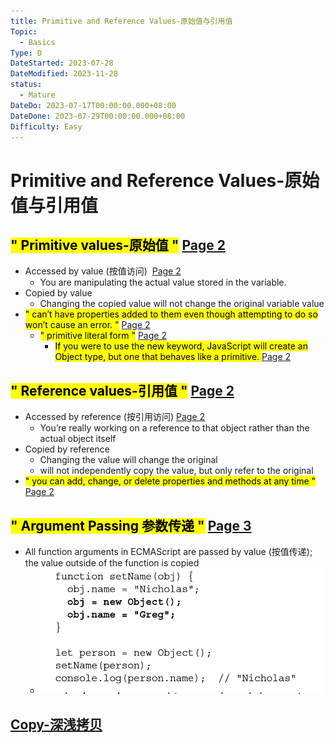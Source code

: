 ```yaml
---
title: Primitive and Reference Values-原始值与引用值
Topic:
  - Basics
Type: D
DateStarted: 2023-07-28
DateModified: 2023-11-28
status:
  - Mature
DateDo: 2023-07-17T00:00:00.000+08:00
DateDone: 2023-07-29T00:00:00.000+08:00
Difficulty: Easy
---
```


# Primitive and Reference Values-原始值与引用值

## <mark class="hltr-orange ">" Primitive values-原始值 "</mark> [Page 2 ](zotero://open-pdf/library/items/777VEPFY?page=2&annotation=DL6JSJAY)

- Accessed by value (按值访问)  [Page 2 ](zotero://open-pdf/library/items/777VEPFY?page=2&annotation=UMTVM7XE)
  - You are manipulating the actual value stored in the variable.
- Copied by value
  - Changing the copied value will not change the original variable value
- <mark class="hltr-yellow ">" can’t have properties added to them even though attempting to do so won’t cause an error. "</mark> [Page 2 ](zotero://open-pdf/library/items/777VEPFY?page=2&annotation=RJGZB524)
  - <mark class="hltr-orange ">" primitive literal form "</mark> [Page 2 ](zotero://open-pdf/library/items/777VEPFY?page=2&annotation=FPCIM9TN)
    - <mark class="hltr-magenta "> If you were to use the new keyword, JavaScript will create an Object type, but one that behaves like a primitive. </mark> [Page 2](zotero://open-pdf/library/items/777VEPFY?page=2&annotation=LQSJB5VB)

## <mark class="hltr-orange ">" Reference values-引用值 "</mark> [Page 2 ](zotero://open-pdf/library/items/777VEPFY?page=2&annotation=U5P3W6SX)

- Accessed by reference (按引用访问) [Page 2 ](zotero://open-pdf/library/items/777VEPFY?page=2&annotation=Y8ITK2AN)
  - You’re really working on a reference to that object rather than the actual object itself
- Copied by reference
  - Changing the value will change the original
  - will not independently copy the value, but only refer to the original
- <mark class="hltr-yellow ">" you can add, change, or delete properties and methods at any time "</mark> [Page 2 ](zotero://open-pdf/library/items/777VEPFY?page=2&annotation=FIZ2YTPL)

## <mark class="hltr-gray ">" Argument Passing 参数传递 "</mark> [Page 3 ](zotero://open-pdf/library/items/777VEPFY?page=3&annotation=L64HPRQ9)

- All function arguments in ECMAScript are passed by value (按值传递); the value outside of the function is copied
  - ![](./z-Assets/C04VariablesScopeMemory-5-x88-y399.png)

## [Copy-深浅拷贝](Copy-深浅拷贝.md)
